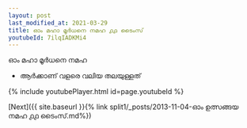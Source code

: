 ```yaml
---
layout: post
last_modified_at: 2021-03-29
title: ഓം മഹാ മൂർധനെ നമഹ ൧൧ ടൈംസ്
youtubeId: 7ilqIADKMi4
---
```

 
 
 ഓം മഹാ മൂർധനെ നമഹ 
 
 -  ആർക്കാണ് വളരെ വലിയ തലയുള്ളത് 
 
  
 
  
 
 
 
 
 
 


{% include youtubePlayer.html id=page.youtubeId %}
 
[Next]({{ site.baseurl }}{% link  split1/_posts/2013-11-04-ഓം ഉത്സങ്ങയ നമഹ ൧൧ ടൈംസ്.md%})
 
